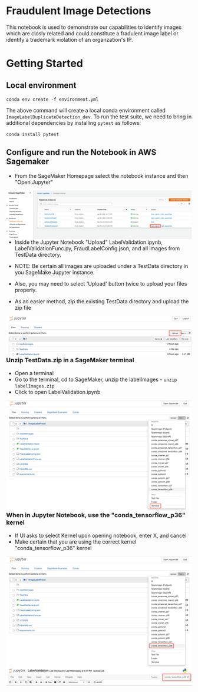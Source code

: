 # Fraudulent Image Detections
This notebook is used to demonstrate our capabilities to identify images which are closly related and could constitute a fradulent image label or identify a trademark violation of an organzation's IP.

# Getting Started
## Local environment

```
conda env create -f environment.yml
```

The above command will create a local conda environment called `ImageLabelDuplicateDetection_dev`. To run the test suite, we need to bring in additional dependencies by installing `pytest` as follows:
```
conda install pytest
```

## Configure and run the Notebook in AWS Sagemaker

- From the SageMaker Homepage select the notebook instance and then "Open Jupyter"

<img style="float: left;" src="read_me_images/SageMaker_Homepage.png"/>


- Inside the Jupyter Notebook "Upload" LabelValidation.ipynb, LabelValidationFunc.py, FraudLabelConfig.json, and all images from TestData directory. 
- NOTE: Be certain all images are uploaded under a TestData directory in you SageMake Jupyter instance.

- Also, you may need to select 'Upload' button twice to upload your files properly.

- As an easier method, zip the existing TestData directory and upload the zip file


<img style="float: left;" src="read_me_images/lblFraudUpload.png"/>

<br/><br/>


### Unzip TestData.zip in a SageMaker terminal

- Open a terminal
- Go to the terminal, cd to SageMaker, unzip the labelImages - `unzip labelImages.zip`
- Click to open LabelValidation.ipynb


<img style="float: left;" src="read_me_images/lblImgTerm.png"/>
<br/>



### When in  Jupyter Notebook, use the "conda_tensorflow_p36" kernel
- If UI asks to select Kernel upon opening notebook, enter X, and cancel
- Make certain that you are using the correct kernel "conda_tensorflow_p36" kernel

<img style="float: left;" src="read_me_images/lblImgEnv.png"/>
<br/><br/>

<img style="float: left;" src="read_me_images/Tensorflow_Kernel_Version.png"/>
<br/><br/>


